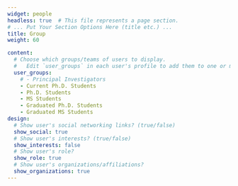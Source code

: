 ```yaml
---
widget: people
headless: true  # This file represents a page section.
# ... Put Your Section Options Here (title etc.) ...
title: Group
weight: 60

content:
  # Choose which groups/teams of users to display.
  #   Edit `user_groups` in each user's profile to add them to one or more of these groups.
  user_groups:
    # - Principal Investigators
    - Current Ph.D. Students
    - Ph.D. Students
    - MS Students
    - Graduated Ph.D. Students
    - Graduated MS Students
design:
  # Show user's social networking links? (true/false)
  show_social: true
  # Show user's interests? (true/false)
  show_interests: false
  # Show user's role?
  show_role: true
  # Show user's organizations/affiliations?
  show_organizations: true
---
```

